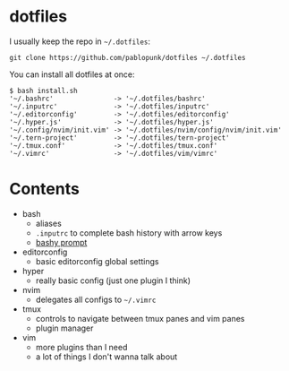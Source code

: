 # dotfiles

I usually keep the repo in `~/.dotfiles`:

```shell
git clone https://github.com/pablopunk/dotfiles ~/.dotfiles
```

You can install all dotfiles at once:

```shell
$ bash install.sh
'~/.bashrc'               -> '~/.dotfiles/bashrc'
'~/.inputrc'              -> '~/.dotfiles/inputrc'
'~/.editorconfig'         -> '~/.dotfiles/editorconfig'
'~/.hyper.js'             -> '~/.dotfiles/hyper.js'
'~/.config/nvim/init.vim' -> '~/.dotfiles/nvim/config/nvim/init.vim'
'~/.tern-project'         -> '~/.dotfiles/tern-project'
'~/.tmux.conf'            -> '~/.dotfiles/tmux.conf'
'~/.vimrc'                -> '~/.dotfiles/vim/vimrc'
```

# Contents

- bash
  - aliases
  - `.inputrc` to complete bash history with arrow keys
  - [bashy prompt](https://github.com/pablopunk/bashy)
- editorconfig
  - basic editorconfig global settings
- hyper
  - really basic config (just one plugin I think)
- nvim
  - delegates all configs to `~/.vimrc`
- tmux
  - controls to navigate between tmux panes and vim panes
  - plugin manager
- vim
  - more plugins than I need
  - a lot of things I don't wanna talk about
